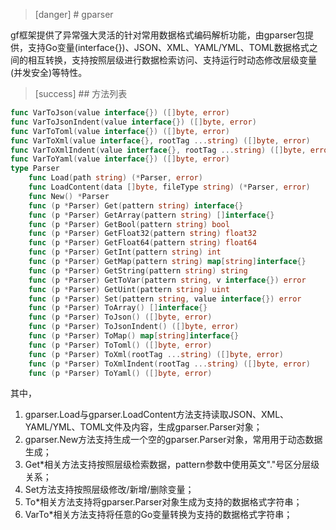 



>[danger] # gparser

gf框架提供了异常强大灵活的针对常用数据格式编码解析功能，由gparser包提供，支持Go变量(interface{})、JSON、XML、YAML/YML、TOML数据格式之间的相互转换，支持按照层级进行数据检索访问、支持运行时动态修改层级变量(并发安全)等特性。

>[success] ## 方法列表

```go
func VarToJson(value interface{}) ([]byte, error)
func VarToJsonIndent(value interface{}) ([]byte, error)
func VarToToml(value interface{}) ([]byte, error)
func VarToXml(value interface{}, rootTag ...string) ([]byte, error)
func VarToXmlIndent(value interface{}, rootTag ...string) ([]byte, error)
func VarToYaml(value interface{}) ([]byte, error)
type Parser
    func Load(path string) (*Parser, error)
    func LoadContent(data []byte, fileType string) (*Parser, error)
    func New() *Parser
    func (p *Parser) Get(pattern string) interface{}
    func (p *Parser) GetArray(pattern string) []interface{}
    func (p *Parser) GetBool(pattern string) bool
    func (p *Parser) GetFloat32(pattern string) float32
    func (p *Parser) GetFloat64(pattern string) float64
    func (p *Parser) GetInt(pattern string) int
    func (p *Parser) GetMap(pattern string) map[string]interface{}
    func (p *Parser) GetString(pattern string) string
    func (p *Parser) GetToVar(pattern string, v interface{}) error
    func (p *Parser) GetUint(pattern string) uint
    func (p *Parser) Set(pattern string, value interface{}) error
    func (p *Parser) ToArray() []interface{}
    func (p *Parser) ToJson() ([]byte, error)
    func (p *Parser) ToJsonIndent() ([]byte, error)
    func (p *Parser) ToMap() map[string]interface{}
    func (p *Parser) ToToml() ([]byte, error)
    func (p *Parser) ToXml(rootTag ...string) ([]byte, error)
    func (p *Parser) ToXmlIndent(rootTag ...string) ([]byte, error)
    func (p *Parser) ToYaml() ([]byte, error)
```
其中，
1. gparser.Load与gparser.LoadContent方法支持读取JSON、XML、YAML/YML、TOML文件及内容，生成gparser.Parser对象；
2. gparser.New方法支持生成一个空的gparser.Parser对象，常用用于动态数据生成；
3. Get\*相关方法支持按照层级检索数据，pattern参数中使用英文"."号区分层级关系；
4. Set方法支持按照层级修改/新增/删除变量；
5. To\*相关方法支持将gparser.Parser对象生成为支持的数据格式字符串；
6. VarTo\*相关方法支持将任意的Go变量转换为支持的数据格式字符串；



